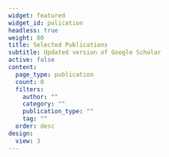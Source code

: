 ```yaml
---
widget: featured
widget_id: pulication
headless: true
weight: 80
title: Selected Publications
subtitle: Updated version of Google Scholar
active: false
content:
  page_type: publication
  count: 0
  filters:
    author: ""
    category: ""
    publication_type: ""
    tag: ""
  order: desc
design:
  view: 3
---
```

